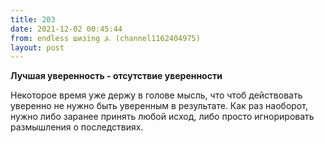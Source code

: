 ```yaml
---
title: 203
date: 2021-12-02 00:45:44
from: endless шизing ⍼ (channel1162404975)
layout: post
---
```


**Лучшая уверенность - отсутствие уверенности**

Некоторое время уже держу в голове мысль, что чтоб действовать уверенно не нужно быть уверенным в результате. Как раз наоборот, нужно либо заранее принять любой исход, либо просто игнорировать размышления о последствиях.
